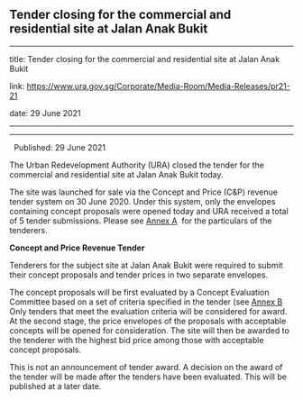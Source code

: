 ## Tender closing for the commercial and residential site at Jalan Anak Bukit
---
title: Tender closing for the commercial and residential site at Jalan Anak Bukit

link: https://www.ura.gov.sg/Corporate/Media-Room/Media-Releases/pr21-21

date: 29 June 2021

---

--------------------------------------------------------------------------

  

  Published: 29 June 2021

The Urban Redevelopment Authority (URA) closed the tender for the commercial and residential site at Jalan Anak Bukit today.

The site was launched for sale via the Concept and Price (C&P) revenue tender system on 30 June 2020. Under this system, only the envelopes containing concept proposals were opened today and URA received a total of 5 tender submissions. Please see [Annex A](https://www.ura.gov.sg/-/media/Corporate/Media-Room/2021/Jun/pr21-21a.pdf)  for the particulars of the tenderers.

**Concept and Price Revenue Tender**

Tenderers for the subject site at Jalan Anak Bukit were required to submit their concept proposals and tender prices in two separate envelopes.

The concept proposals will be first evaluated by a Concept Evaluation Committee based on a set of criteria specified in the tender (see [Annex B](https://www.ura.gov.sg/-/media/Corporate/Media-Room/2021/Jun/pr21-21b.pdf)  Only tenders that meet the evaluation criteria will be considered for award. At the second stage, the price envelopes of the proposals with acceptable concepts will be opened for consideration. The site will then be awarded to the tenderer with the highest bid price among those with acceptable concept proposals.

This is not an announcement of tender award. A decision on the award of the tender will be made after the tenders have been evaluated. This will be published at a later date.